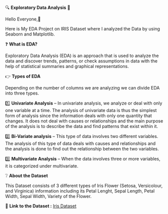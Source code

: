 🔍 **Exploratory Data Analysis** 🔎

Hello Everyone,👋

Here is My EDA Project on IRIS Dataset where I analyzed the Data by using Seaborn and Matplotlib.

❓ **What is EDA?**

Exploratory Data Analysis (EDA) is an approach that is used to analyze the data and discover trends, patterns, or check assumptions in data with the help of statistical summaries and graphical representations. 

👉 **Types of EDA**

Depending on the number of columns we are analyzing we can divide EDA into three types.

1️⃣ **Univariate Analysis** – In univariate analysis, we analyze or deal with only one variable at a time. The analysis of univariate data is thus the simplest form of analysis since the information deals with only one quantity that changes. It does not deal with causes or relationships and the main purpose of the analysis is to describe the data and find patterns that exist within it.

2️⃣ **Bi-Variate analysis** – This type of data involves two different variables. The analysis of this type of data deals with causes and relationships and the analysis is done to find out the relationship between the two variables.

3️⃣ **Multivariate Analysis**  – When the data involves three or more variables, it is categorized under multivariate.

❔ **About the Dataset**

This Dataset consists of 3 different types of Iris Flower (Setosa, Versicolour, and Virginica) information including its Petal Lenght, Sepal Length, Petal Width, Sepal Width, Variety of the Flower.

📍 **Link to the Dataset :** [Iris Dataset](https://scikit-learn.org/stable/auto_examples/datasets/plot_iris_dataset.html)
